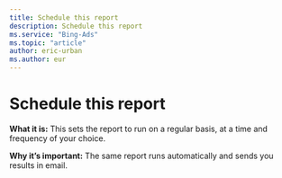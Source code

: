 ```yaml
---
title: Schedule this report
description: Schedule this report
ms.service: "Bing-Ads"
ms.topic: "article"
author: eric-urban
ms.author: eur
---
```


# Schedule this report

**What it is:**     This sets the report to run on a regular basis, at a time and frequency of your choice.

**Why it’s important:**     The same report runs automatically and sends you results in email.


